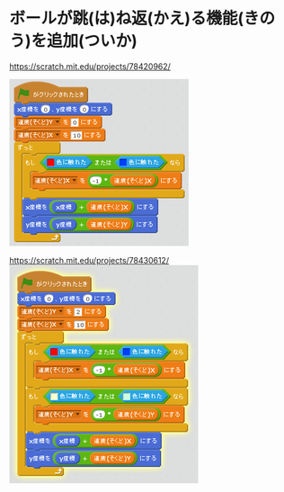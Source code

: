 # ボールが跳(は)ね返(かえ)る機能(きのう)を追加(ついか)

https://scratch.mit.edu/projects/78420962/

![](ball_script_002b.png)

https://scratch.mit.edu/projects/78430612/
![](racket_script_003a.png)